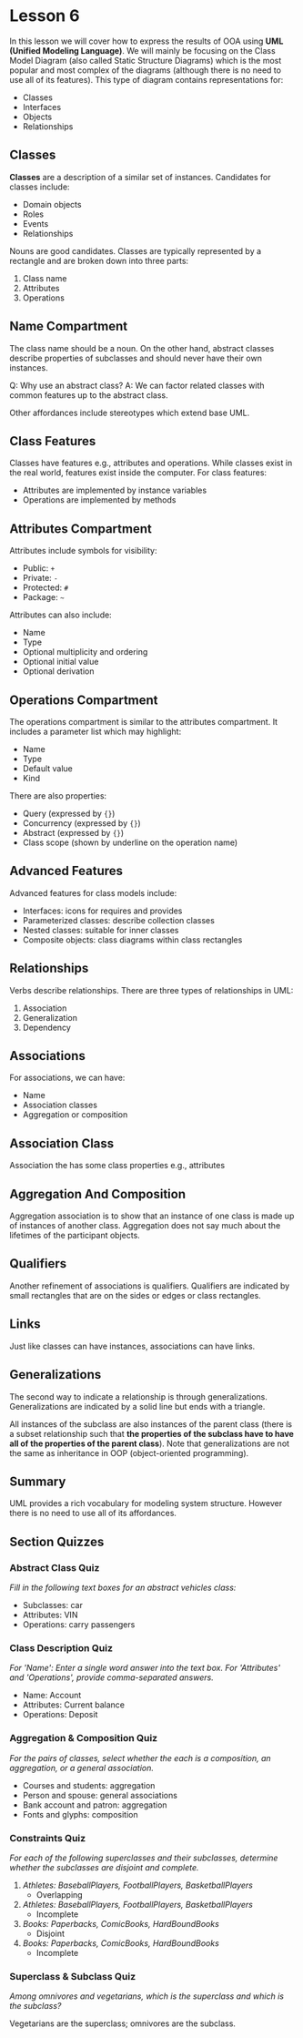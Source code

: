 # Lesson 6

In this lesson we will cover how to express the results of OOA using **UML (Unified Modeling Language)**. We will mainly be focusing on the Class Model Diagram (also called Static Structure Diagrams) which is the most popular and most complex of the diagrams (although there is no need to use all of its features). This type of diagram contains representations for:

- Classes
- Interfaces
- Objects
- Relationships

## Classes

**Classes** are a description of a similar set of instances. Candidates for classes include:

- Domain objects
- Roles
- Events
- Relationships

Nouns are good candidates. Classes are typically represented by a rectangle and are broken down into three parts:

1. Class name
2. Attributes
3. Operations

## Name Compartment

The class name should be a noun. On the other hand, abstract classes describe properties of subclasses and should never have their own instances.

Q: Why use an abstract class?
A: We can factor related classes with common features up to the abstract class.

Other affordances include stereotypes which extend base UML.

## Class Features

Classes have features e.g., attributes and operations. While classes exist in the real world, features exist inside the computer. For class features:

- Attributes are implemented by instance variables
- Operations are implemented by methods

## Attributes Compartment

Attributes include symbols for visibility:

- Public: `+`
- Private: `-`
- Protected: `#`
- Package: `~`

Attributes can also include:

- Name
- Type
- Optional multiplicity and ordering
- Optional initial value
- Optional derivation

## Operations Compartment

The operations compartment is similar to the attributes compartment. It includes a parameter list which may highlight:

- Name
- Type
- Default value
- Kind

There are also properties:

- Query (expressed by `{}`)
- Concurrency (expressed by `{}`)
- Abstract (expressed by `{}`)
- Class scope (shown by underline on the operation name)

## Advanced Features

Advanced features for class models include:

- Interfaces: icons for requires and provides
- Parameterized classes: describe collection classes
- Nested classes: suitable for inner classes
- Composite objects: class diagrams within class rectangles

## Relationships

Verbs describe relationships. There are three types of relationships in UML:

1. Association
2. Generalization
3. Dependency

## Associations

For associations, we can have:

- Name
- Association classes
- Aggregation or composition

## Association Class

Association the has some class properties e.g., attributes

## Aggregation And Composition

Aggregation association is to show that an instance of one class is made up of instances of another class. Aggregation does not say much about the lifetimes of the participant objects.

## Qualifiers

Another refinement of associations is qualifiers. Qualifiers are indicated by small rectangles that are on the sides or edges or class rectangles.

## Links

Just like classes can have instances, associations can have links.

## Generalizations

The second way to indicate a relationship is through generalizations. Generalizations are indicated by a solid line but ends with a triangle.

All instances of the subclass are also instances of the parent class (there is a subset relationship such that **the properties of the subclass have to have all of the properties of the parent class**). Note that generalizations are not the same as inheritance in OOP (object-oriented programming).

## Summary

UML provides a rich vocabulary for modeling system structure. However there is no need to use all of its affordances.

## Section Quizzes

### Abstract Class Quiz

_Fill in the following text boxes for an abstract vehicles class:_

- Subclasses: car
- Attributes: VIN
- Operations: carry passengers

### Class Description Quiz

_For 'Name': Enter a single word answer into the text box. For 'Attributes' and 'Operations', provide comma-separated answers._

- Name: Account
- Attributes: Current balance
- Operations: Deposit

### Aggregation & Composition Quiz

_For the pairs of classes, select whether the each is a composition, an aggregation, or a general association._

- Courses and students: aggregation
- Person and spouse: general associations
- Bank account and patron: aggregation
- Fonts and glyphs: composition

### Constraints Quiz

_For each of the following superclasses and their subclasses, determine whether the subclasses are disjoint and complete._

1. _Athletes: BaseballPlayers, FootballPlayers, BasketballPlayers_
   - Overlapping
2. _Athletes: BaseballPlayers, FootballPlayers, BasketballPlayers_
   - Incomplete
3. _Books: Paperbacks, ComicBooks, HardBoundBooks_
   - Disjoint
4. _Books: Paperbacks, ComicBooks, HardBoundBooks_
   - Incomplete

### Superclass & Subclass Quiz

_Among omnivores and vegetarians, which is the superclass and which is the subclass?_

Vegetarians are the superclass; omnivores are the subclass.
